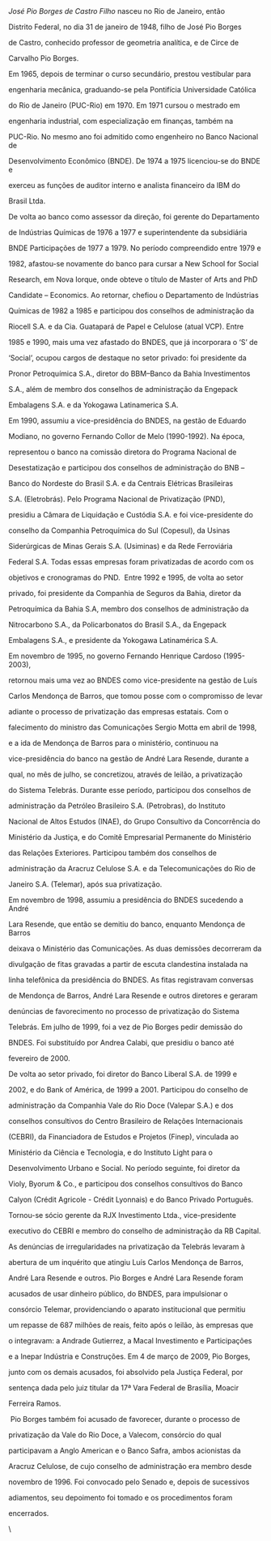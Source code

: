 

 



*José Pio Borges de Castro Filho* nasceu no Rio de Janeiro, então

Distrito Federal, no dia 31 de janeiro de 1948, filho de José Pio Borges

de Castro, conhecido professor de geometria analítica, e de Circe de

Carvalho Pio Borges.



Em 1965, depois de terminar o curso secundário, prestou vestibular para

engenharia mecânica, graduando-se pela Pontifícia Universidade Católica

do Rio de Janeiro (PUC-Rio) em 1970. Em 1971 cursou o mestrado em

engenharia industrial, com especialização em finanças, também na

PUC-Rio. No mesmo ano foi admitido como engenheiro no Banco Nacional de

Desenvolvimento Econômico (BNDE). De 1974 a 1975 licenciou-se do BNDE e

exerceu as funções de auditor interno e analista financeiro da IBM do

Brasil Ltda.



De volta ao banco como assessor da direção, foi gerente do Departamento

de Indústrias Químicas de 1976 a 1977 e superintendente da subsidiária

BNDE Participações de 1977 a 1979. No período compreendido entre 1979 e

1982, afastou-se novamente do banco para cursar a New School for Social

Research, em Nova Iorque, onde obteve o título de Master of Arts and PhD

Candidate – Economics. Ao retornar, chefiou o Departamento de Indústrias

Químicas de 1982 a 1985 e participou dos conselhos de administração da

Riocell S.A. e da Cia. Guatapará de Papel e Celulose (atual VCP). Entre

1985 e 1990, mais uma vez afastado do BNDES, que já incorporara o ‘S’ de

‘Social’, ocupou cargos de destaque no setor privado: foi presidente da

Pronor Petroquímica S.A., diretor do BBM–Banco da Bahia Investimentos

S.A., além de membro dos conselhos de administração da Engepack

Embalagens S.A. e da Yokogawa Latinamerica S.A.



Em 1990, assumiu a vice-presidência do BNDES, na gestão de Eduardo

Modiano, no governo Fernando Collor de Melo (1990-1992). Na época,

representou o banco na comissão diretora do Programa Nacional de

Desestatização e participou dos conselhos de administração do BNB –

Banco do Nordeste do Brasil S.A. e da Centrais Elétricas Brasileiras

S.A. (Eletrobrás). Pelo Programa Nacional de Privatização (PND),

presidiu a Câmara de Liquidação e Custódia S.A. e foi vice-presidente do

conselho da Companhia Petroquímica do Sul (Copesul), da Usinas

Siderúrgicas de Minas Gerais S.A. (Usiminas) e da Rede Ferroviária

Federal S.A. Todas essas empresas foram privatizadas de acordo com os

objetivos e cronogramas do PND.  Entre 1992 e 1995, de volta ao setor

privado, foi presidente da Companhia de Seguros da Bahia, diretor da

Petroquímica da Bahia S.A, membro dos conselhos de administração da

Nitrocarbono S.A., da Policarbonatos do Brasil S.A., da Engepack

Embalagens S.A., e presidente da Yokogawa Latinamérica S.A.



Em novembro de 1995, no governo Fernando Henrique Cardoso (1995-2003),

retornou mais uma vez ao BNDES como vice-presidente na gestão de Luís

Carlos Mendonça de Barros, que tomou posse com o compromisso de levar

adiante o processo de privatização das empresas estatais. Com o

falecimento do ministro das Comunicações Sergio Motta em abril de 1998,

e a ida de Mendonça de Barros para o ministério, continuou na

vice-presidência do banco na gestão de André Lara Resende, durante a

qual, no mês de julho, se concretizou, através de leilão, a privatização

do Sistema Telebrás. Durante esse período, participou dos conselhos de

administração da Petróleo Brasileiro S.A. (Petrobras), do Instituto

Nacional de Altos Estudos (INAE), do Grupo Consultivo da Concorrência do

Ministério da Justiça, e do Comitê Empresarial Permanente do Ministério

das Relações Exteriores. Participou também dos conselhos de

administração da Aracruz Celulose S.A. e da Telecomunicações do Rio de

Janeiro S.A. (Telemar), após sua privatização.



Em novembro de 1998, assumiu a presidência do BNDES sucedendo a André

Lara Resende, que então se demitiu do banco, enquanto Mendonça de Barros

deixava o Ministério das Comunicações. As duas demissões decorreram da

divulgação de fitas gravadas a partir de escuta clandestina instalada na

linha telefônica da presidência do BNDES. As fitas registravam conversas

de Mendonça de Barros, André Lara Resende e outros diretores e geraram

denúncias de favorecimento no processo de privatização do Sistema

Telebrás. Em julho de 1999, foi a vez de Pio Borges pedir demissão do

BNDES. Foi substituído por Andrea Calabi, que presidiu o banco até

fevereiro de 2000.



De volta ao setor privado, foi diretor do Banco Liberal S.A. de 1999 e

2002, e do Bank of América, de 1999 a 2001. Participou do conselho de

administração da Companhia Vale do Rio Doce (Valepar S.A.) e dos

conselhos consultivos do Centro Brasileiro de Relações Internacionais

(CEBRI), da Financiadora de Estudos e Projetos (Finep), vinculada ao

Ministério da Ciência e Tecnologia, e do Instituto Light para o

Desenvolvimento Urbano e Social. No período seguinte, foi diretor da

Violy, Byorum & Co., e participou dos conselhos consultivos do Banco

Calyon (Crédit Agricole - Crédit Lyonnais) e do Banco Privado Português.

Tornou-se sócio gerente da RJX Investimento Ltda., vice-presidente

executivo do CEBRI e membro do conselho de administração da RB Capital.



As denúncias de irregularidades na privatização da Telebrás levaram à

abertura de um inquérito que atingiu Luís Carlos Mendonça de Barros,

André Lara Resende e outros. Pio Borges e André Lara Resende foram

acusados de usar dinheiro público, do BNDES, para impulsionar o

consórcio Telemar, providenciando o aparato institucional que permitiu

um repasse de 687 milhões de reais, feito após o leilão, às empresas que

o integravam: a Andrade Gutierrez, a Macal Investimento e Participações

e a Inepar Indústria e Construções. Em 4 de março de 2009, Pio Borges,

junto com os demais acusados, foi absolvido pela Justiça Federal, por

sentença dada pelo juiz titular da 17ª Vara Federal de Brasília, Moacir

Ferreira Ramos.



 Pio Borges também foi acusado de favorecer, durante o processo de

privatização da Vale do Rio Doce, a Valecom, consórcio do qual

participavam a Anglo American e o Banco Safra, ambos acionistas da

Aracruz Celulose, de cujo conselho de administração era membro desde

novembro de 1996. Foi convocado pelo Senado e, depois de sucessivos

adiamentos, seu depoimento foi tomado e os procedimentos foram

encerrados.



\

